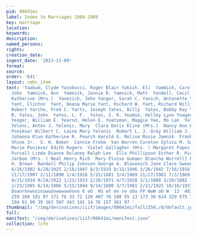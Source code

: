 ```yaml
---
pid: 00641mi
label: Index to Marriages 1869-1989
key: marriage
location: 
keywords: 
description: 
named_persons: 
rights: 
creation_date: 
ingest_date: '2023-11-09'
format: 
source: 
order: '641'
layout: cmhc_item
text: 'Yaakum, Clyde Yacobucci, Roger Blair Yakich, Eli  Yammick, Caroline E. Yammick,
  John  Yamnick, Ann  Yamnick, Jennie R. Yamnick, Matt  Yandel], Cecil F.  Yandell,
  Katherine (Mrs.)  Yanezich, John Yanger, Sarah C. Yanich, Antonette Yanson, Hannah
  Yant, Clinton  Yant, Deana Marie Yant, Richard W. Yant, Richard William Yarbrough,
  Robert Yarcho, Fred C. Yarts, Joseph Yates, Billy  Yates, Bobby Ray Yates, Dorothy
  R. Yates, John  Yates, L. F.  Yates, S. R. Yeadon, Kelley Lynn Yeager, Kenneth Darrell]
  Yeager, William E. Yearnd, Helen E. Yeatsman, Maggie Yee, Mo Lan  Yelenc, Alma A.
  Yelenc, Anton J. Yelenic, Mary  Clara Doris Kline (Mrs.)  Nancy Ann Wightman Josephine
  Ponikvar Wilbert C. Laine Mary Yelenic  Robert L. J. Gray William J. Mindenhal]
  Johanna Klun Katherine R. Pearch Harold G. Moline Rosie Jamnik  Frank Bower  Frank
  Shine Jr.  S. H. Baker  Connie Frohm  Van Warren Cureton Sylvia M. Sanders Deana
  Marie Ponikvar Edith Rogers  Violet Gallagher (Mrs. ) Margaret Papes Kathleen M.
  Purcell Linda Dianne Dulaney Ralph Lee  Ella Phillipson Esther R. Riches Mollie
  Jarboe (Mrs. ) Neal Henry Rich  Mary Eloise Gumaer Blanche Worrell] Richard G. Domey  H.
  H. Brown  Randall Philip Johnson George A. Blasenich Jane Clare Sweeney John Yammick  631  1/3/1958
  6/26/1982 6/28/1925 2/16/1947 8/3/1919 8/15/1946 3/26/1942 7/16/1916 12/4/1941 1/8/1944
  11/17/1907 2/11/1890 1/4/1926 5/15/1881 3/4/1969 11/27/1981 7/3/1969 6/10/1977 11/1/1936
  9/21/1914 9/24/1922 1/23/1933 2/20/1971 4/7/1928 3/1/1880 3/20/1882 12/12/1898 9/16/1988
  2/23/1985 6/14/1906 5/25/1944 9/14/1880 3/7/1981 2/21/1925 10/16/1937 8/3/1919  2  me
  DoanrnnwnoinuwuonwewowVono 6 oO  HS et me re oOo FP WwW oO W  13  487  15  15  8  332
  259 160 181 97 171 76 33 72 128 407 76 168 55 13 173 39 614 329 575 135 248 232
  194 61 99 39 163 507 343 141 14 76 157 361 97 '
thumbnail: "/img/derivatives/iiif/images/00641mi/full/250,/0/default.jpg"
full: 
manifest: "/img/derivatives/iiif/00641mi/manifest.json"
collection: life
---
```

